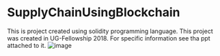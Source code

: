 # SupplyChainUsingBlockchain
This is project created using solidity programming language.
This project was created in UG-Fellowship 2018. 
For specific information see tha ppt attached to it.
![image](https://user-images.githubusercontent.com/73271016/180616822-66b293df-2ea1-4d0f-ab21-a6999b41f80f.png)


